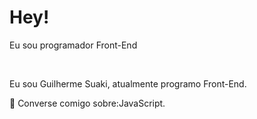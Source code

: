 <h1>Hey!</h1>

<p>Eu sou programador Front-End</p>
<br>
<p>Eu sou Guilherme Suaki, atualmente programo Front-End.
<br>
<p>💬 Converse comigo sobre:JavaScript.
